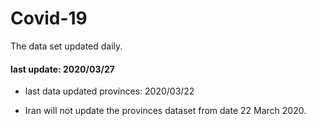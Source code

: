 # Covid-19

The data set updated daily.

#### last update: 2020/03/27

* last data updated provinces: 2020/03/22 

* Iran will not update the provinces dataset from date 22 March 2020.
